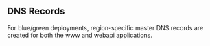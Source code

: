 
## DNS Records
For blue/green deployments, region-specific master DNS records are created for both the www and webapi applications.
